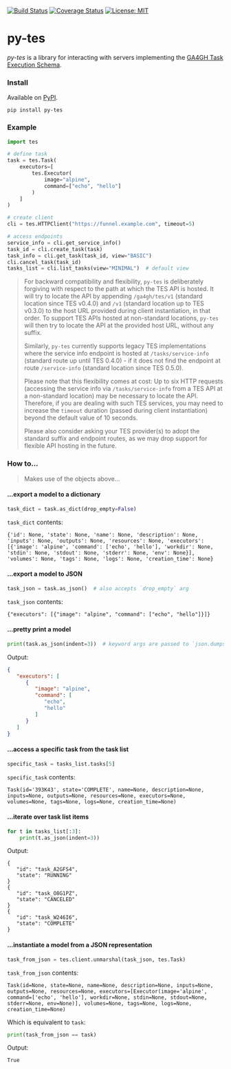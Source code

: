 [![Build Status](https://travis-ci.org/ohsu-comp-bio/py-tes.svg?branch=master)](https://travis-ci.org/ohsu-comp-bio/py-tes)
[![Coverage Status](https://coveralls.io/repos/github/ohsu-comp-bio/py-tes/badge.svg?branch=master)](https://coveralls.io/github/ohsu-comp-bio/py-tes?branch=master)
[![License: MIT](https://img.shields.io/badge/License-MIT-yellow.svg)](https://opensource.org/licenses/MIT)

py-tes
======

_py-tes_ is a library for interacting with servers implementing the [GA4GH Task Execution Schema](https://github.com/ga4gh/task-execution-schemas).


### Install

Available on [PyPI](https://pypi.org/project/py-tes/).

```
pip install py-tes
```

### Example

```python
import tes

# define task
task = tes.Task(
    executors=[
        tes.Executor(
            image="alpine",
            command=["echo", "hello"]
        )
    ]
)

# create client
cli = tes.HTTPClient("https://funnel.example.com", timeout=5)

# access endpoints
service_info = cli.get_service_info()
task_id = cli.create_task(task)
task_info = cli.get_task(task_id, view="BASIC")
cli.cancel_task(task_id)
tasks_list = cli.list_tasks(view="MINIMAL")  # default view
```

> For backward compatibility and flexibility, `py-tes` is deliberately
> forgiving with respect to the path at which the TES API is hosted. It will
> try to locate the API by appending `/ga4gh/tes/v1` (standard location
> since TES v0.4.0) and `/v1` (standard location up to TES v0.3.0) to the host
> URL provided during client instantiation, in that order. To support TES APIs
> hosted at non-standard locations, `py-tes` will then try to locate the API at
> the provided host URL, without any suffix.  
>  
> Similarly, `py-tes` currently supports legacy TES implementations where the
> service info endpoint is hosted at `/tasks/service-info` (standard route up
> until TES 0.4.0) - if it does not find the endpoint at route `/service-info`
> (standard location since TES 0.5.0).  
>  
> Please note that this flexibility comes at cost: Up to six HTTP requests
> (accessing the service info via `/tasks/service-info` from a TES API at a
> non-standard location) may be necessary to locate the API. Therefore, if you
> are dealing with such TES services, you may need to increase the `timeout`
> duration (passed during client instantiation) beyond the default value of 10
> seconds.  
>  
> Please also consider asking your TES provider(s) to adopt the standard suffix
> and endpoint routes, as we may drop support for flexible API hosting in the
> future.

### How to...

> Makes use of the objects above...

#### ...export a model to a dictionary

```python
task_dict = task.as_dict(drop_empty=False)
```

`task_dict` contents:

```console
{'id': None, 'state': None, 'name': None, 'description': None, 'inputs': None, 'outputs': None, 'resources': None, 'executors': [{'image': 'alpine', 'command': ['echo', 'hello'], 'workdir': None, 'stdin': None, 'stdout': None, 'stderr': None, 'env': None}], 'volumes': None, 'tags': None, 'logs': None, 'creation_time': None}
```

#### ...export a model to JSON

```python
task_json = task.as_json()  # also accepts `drop_empty` arg
```

`task_json` contents:

```console
{"executors": [{"image": "alpine", "command": ["echo", "hello"]}]}
```

#### ...pretty print a model

```python
print(task.as_json(indent=3))  # keyword args are passed to `json.dumps()`
```

Output:

```json
{
   "executors": [
      {
         "image": "alpine",
         "command": [
            "echo",
            "hello"
         ]
      }
   ]
}
```

#### ...access a specific task from the task list

```python
specific_task = tasks_list.tasks[5]
```

`specific_task` contents:

```console
Task(id='393K43', state='COMPLETE', name=None, description=None, inputs=None, outputs=None, resources=None, executors=None, volumes=None, tags=None, logs=None, creation_time=None)
```

#### ...iterate over task list items

```python
for t in tasks_list[:3]:
    print(t.as_json(indent=3))
```

Output:

```console
{
   "id": "task_A2GFS4",
   "state": "RUNNING"
}
{
   "id": "task_O8G1PZ",
   "state": "CANCELED"
}
{
   "id": "task_W246I6",
   "state": "COMPLETE"
}
```

#### ...instantiate a model from a JSON representation

```python
task_from_json = tes.client.unmarshal(task_json, tes.Task)
```

`task_from_json` contents:

```console
Task(id=None, state=None, name=None, description=None, inputs=None, outputs=None, resources=None, executors=[Executor(image='alpine', command=['echo', 'hello'], workdir=None, stdin=None, stdout=None, stderr=None, env=None)], volumes=None, tags=None, logs=None, creation_time=None)
```

Which is equivalent to `task`:

```python
print(task_from_json == task)
```

Output:

```console
True
```
